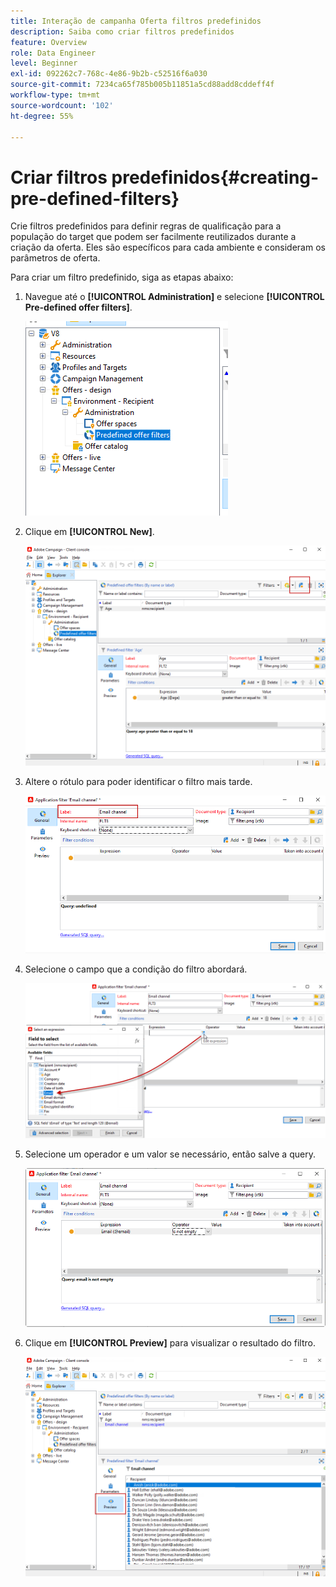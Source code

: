 ```yaml
---
title: Interação de campanha Oferta filtros predefinidos
description: Saiba como criar filtros predefinidos
feature: Overview
role: Data Engineer
level: Beginner
exl-id: 092262c7-768c-4e86-9b2b-c52516f6a030
source-git-commit: 7234ca65f785b005b11851a5cd88add8cddeff4f
workflow-type: tm+mt
source-wordcount: '102'
ht-degree: 55%

---
```


# Criar filtros predefinidos{#creating-pre-defined-filters}

Crie filtros predefinidos para definir regras de qualificação para a população do target que podem ser facilmente reutilizados durante a criação da oferta. Eles são específicos para cada ambiente e consideram os parâmetros de oferta.

Para criar um filtro predefinido, siga as etapas abaixo:

1. Navegue até o **[!UICONTROL Administration]** e selecione **[!UICONTROL Pre-defined offer filters]**.

   ![](assets/offer_filter_create_005.png)

1. Clique em **[!UICONTROL New]**.

   ![](assets/offer_filter_create_001.png)

1. Altere o rótulo para poder identificar o filtro mais tarde.

   ![](assets/offer_filter_create_002.png)

1. Selecione o campo que a condição do filtro abordará.

   ![](assets/offer_filter_create_003.png)

1. Selecione um operador e um valor se necessário, então salve a query.

   ![](assets/offer_filter_create_004.png)

1. Clique em **[!UICONTROL Preview]** para visualizar o resultado do filtro.

   ![](assets/offer_filter_create_006.png)
